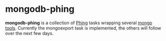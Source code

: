 mongodb-phing
======
**mongodb-phing** is a collection of [Phing](http://phing.info/trac/) tasks wrapping several [mongo tools](http://www.mongodb.org/display/DOCS/Import+Export+Tools). Currently the mongoexport task is implemented, the others will follow over the next few days.